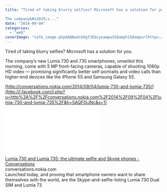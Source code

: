 ```yaml
---
title: "Tired of taking blurry selfies? Microsoft has a solution for you.

The company&#x2019;s..."
date: "2014-09-04"
categories: 
  - "web"
coverImage: "safe_image.phpdAQBadsG9gfJEbcyoampw158amph158ampurlhttps://d3jgkzl5mcxi5w.cloudfront.net/2014/09/Lumia735_Skype.jpg"
---
```


Tired of taking blurry selfies? Microsoft has a solution for you.  
  
The company’s new Lumia 730 and 735 smartphones, unveiled this morning, come with 5 MP front-facing cameras, capable of shooting 1080p HD video — promising significantly better self-portraits and video calls than higher-end devices like the iPhone 5S and Samsung Galaxy S5. 
  
[http://conversations.nokia.com/2014/09/04/lumia-730-and-lumia-735/](http://l.facebook.com/l.php?u=http%3A%2F%2Fconversations.nokia.com%2F2014%2F09%2F04%2Flumia-730-and-lumia-735%2F&h=5AQF0iJNc&s=1)  
  
[![](images/safe_image.php?d=AQBadsG9gfJEbcyo&w=158&h=158&url=https%3A%2F%2Fd3jgkzl5mcxi5w.cloudfront.net%2F2014%2F09%2FLumia735_Skype.jpg)](http://l.facebook.com/l.php?u=http%3A%2F%2Fconversations.nokia.com%2F2014%2F09%2F04%2Flumia-730-and-lumia-735%2F&h=LAQFhqDwi&s=1)  
[Lumia 730 and Lumia 735: the ultimate selfie and Skype phones - Conversations](http://l.facebook.com/l.php?u=http%3A%2F%2Fconversations.nokia.com%2F2014%2F09%2F04%2Flumia-730-and-lumia-735%2F&h=8AQHrdtru&s=1)  
conversations.nokia.com  
Launched today, and proving that smartphone owners want to share themselves with the world, are the Skype-and-selfie-toting Lumia 730 Dual SIM and Lumia 73
